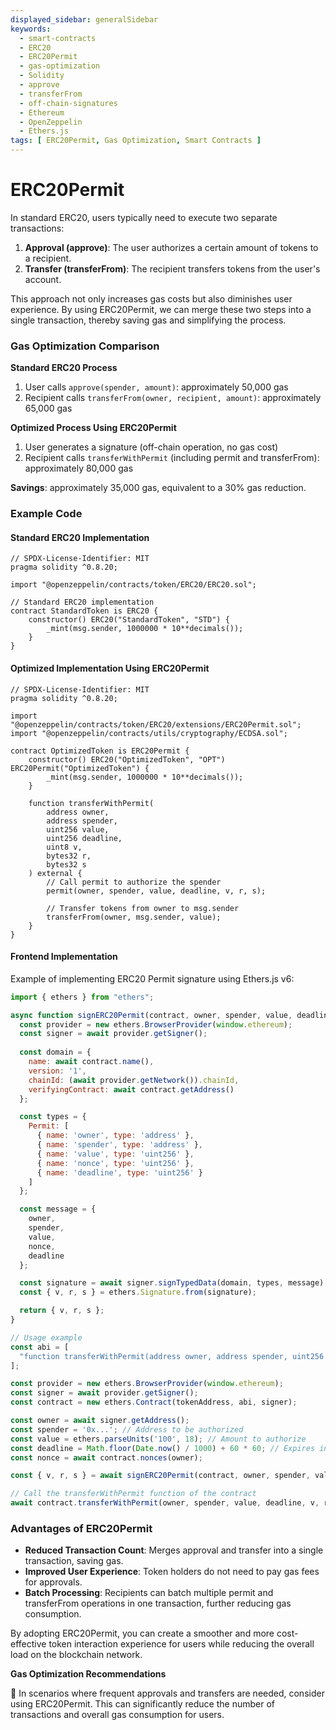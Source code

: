 ```yaml
---
displayed_sidebar: generalSidebar
keywords:
  - smart-contracts
  - ERC20
  - ERC20Permit
  - gas-optimization
  - Solidity
  - approve
  - transferFrom
  - off-chain-signatures
  - Ethereum
  - OpenZeppelin
  - Ethers.js
tags: [ ERC20Permit, Gas Optimization, Smart Contracts ]
---
```


# ERC20Permit

In standard ERC20, users typically need to execute two separate transactions:

1. **Approval (approve)**: The user authorizes a certain amount of tokens to a recipient.
2. **Transfer (transferFrom)**: The recipient transfers tokens from the user's account.

This approach not only increases gas costs but also diminishes user experience. By using ERC20Permit, we can merge these two steps into a single transaction, thereby saving gas and simplifying the process.

### Gas Optimization Comparison

**Standard ERC20 Process**

1. User calls `approve(spender, amount)`: approximately 50,000 gas
2. Recipient calls `transferFrom(owner, recipient, amount)`: approximately 65,000 gas

**Optimized Process Using ERC20Permit**

1. User generates a signature (off-chain operation, no gas cost)
2. Recipient calls `transferWithPermit` (including permit and transferFrom): approximately 80,000 gas

**Savings**: approximately 35,000 gas, equivalent to a 30% gas reduction.

### Example Code

#### Standard ERC20 Implementation

```solidity
// SPDX-License-Identifier: MIT
pragma solidity ^0.8.20;

import "@openzeppelin/contracts/token/ERC20/ERC20.sol";

// Standard ERC20 implementation
contract StandardToken is ERC20 {
    constructor() ERC20("StandardToken", "STD") {
        _mint(msg.sender, 1000000 * 10**decimals());
    }
}
```

#### Optimized Implementation Using ERC20Permit

```solidity
// SPDX-License-Identifier: MIT
pragma solidity ^0.8.20;

import "@openzeppelin/contracts/token/ERC20/extensions/ERC20Permit.sol";
import "@openzeppelin/contracts/utils/cryptography/ECDSA.sol";

contract OptimizedToken is ERC20Permit {
    constructor() ERC20("OptimizedToken", "OPT") ERC20Permit("OptimizedToken") {
        _mint(msg.sender, 1000000 * 10**decimals());
    }

    function transferWithPermit(
        address owner,
        address spender,
        uint256 value,
        uint256 deadline,
        uint8 v,
        bytes32 r,
        bytes32 s
    ) external {
        // Call permit to authorize the spender
        permit(owner, spender, value, deadline, v, r, s);
        
        // Transfer tokens from owner to msg.sender
        transferFrom(owner, msg.sender, value);
    }
}
```

#### Frontend Implementation

Example of implementing ERC20 Permit signature using Ethers.js v6:

```javascript
import { ethers } from "ethers";

async function signERC20Permit(contract, owner, spender, value, deadline, nonce) {
  const provider = new ethers.BrowserProvider(window.ethereum);
  const signer = await provider.getSigner();
  
  const domain = {
    name: await contract.name(),
    version: '1',
    chainId: (await provider.getNetwork()).chainId,
    verifyingContract: await contract.getAddress()
  };

  const types = {
    Permit: [
      { name: 'owner', type: 'address' },
      { name: 'spender', type: 'address' },
      { name: 'value', type: 'uint256' },
      { name: 'nonce', type: 'uint256' },
      { name: 'deadline', type: 'uint256' }
    ]
  };

  const message = {
    owner,
    spender,
    value,
    nonce,
    deadline
  };

  const signature = await signer.signTypedData(domain, types, message);
  const { v, r, s } = ethers.Signature.from(signature);

  return { v, r, s };
}

// Usage example
const abi = [
  "function transferWithPermit(address owner, address spender, uint256 value, uint256 deadline, uint8 v, bytes32 r, bytes32 s)"
];

const provider = new ethers.BrowserProvider(window.ethereum);
const signer = await provider.getSigner();
const contract = new ethers.Contract(tokenAddress, abi, signer);

const owner = await signer.getAddress();
const spender = '0x...'; // Address to be authorized
const value = ethers.parseUnits('100', 18); // Amount to authorize
const deadline = Math.floor(Date.now() / 1000) + 60 * 60; // Expires in 1 hour
const nonce = await contract.nonces(owner);

const { v, r, s } = await signERC20Permit(contract, owner, spender, value, deadline, nonce);

// Call the transferWithPermit function of the contract
await contract.transferWithPermit(owner, spender, value, deadline, v, r, s);
```

### Advantages of ERC20Permit

- **Reduced Transaction Count**: Merges approval and transfer into a single transaction, saving gas.
- **Improved User Experience**: Token holders do not need to pay gas fees for approvals.
- **Batch Processing**: Recipients can batch multiple permit and transferFrom operations in one transaction, further reducing gas consumption.

By adopting ERC20Permit, you can create a smoother and more cost-effective token interaction experience for users while reducing the overall load on the blockchain network.

**Gas Optimization Recommendations**

🌟 In scenarios where frequent approvals and transfers are needed, consider using ERC20Permit. This can significantly reduce the number of transactions and overall gas consumption for users.
